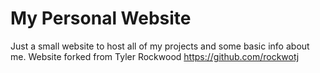 # My Personal Website
Just a small website to host all of my projects and some basic info about me.
Website forked from Tyler Rockwood https://github.com/rockwotj
